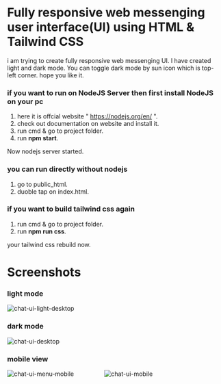 # Fully responsive web messenging user interface(UI) using HTML & Tailwind CSS 
i am trying to create fully responsive web messenging UI. I have created light and dark mode. You can toggle dark mode by sun icon which is top-left corner. hope you like it.  


### if you want to run on NodeJS Server then first install NodeJS on your pc
1. here it is offcial website " https://nodejs.org/en/ ".
2. check out documentation on website and install it.
3. run cmd & go to project folder.
4. run **npm start**.

Now nodejs server started.

### you can run directly without nodejs
1. go to public_html.
2. duoble tap on index.html.

### if you want to build tailwind css again
1. run cmd & go to project folder.
2. run **npm run css**.

your tailwind css rebuild now.

# Screenshots
### light mode
![chat-ui-light-desktop](https://user-images.githubusercontent.com/54768757/117575432-5d18fd80-b0ff-11eb-96e5-845fc146cc42.png)
### dark mode
![chat-ui-desktop](https://user-images.githubusercontent.com/54768757/117575436-61451b00-b0ff-11eb-8121-5aa7280aca85.png)
### mobile view
![chat-ui-menu-mobile](https://user-images.githubusercontent.com/54768757/117575458-7cb02600-b0ff-11eb-9993-110dae6cca77.png) &nbsp;&nbsp;&nbsp;&nbsp;&nbsp;&nbsp;&nbsp;&nbsp;&nbsp;&nbsp;&nbsp;&nbsp;&nbsp;&nbsp;&nbsp;&nbsp;
![chat-ui-mobile](https://user-images.githubusercontent.com/54768757/117575460-7de15300-b0ff-11eb-92aa-fe243adba3c1.png)

